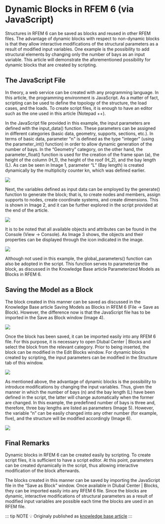 # Dynamic Blocks in RFEM 6 (via JavaScript)
Structures in RFEM 6 can be saved as blocks and reused in other RFEM files. The advantage of dynamic blocks with respect to non-dynamic blocks is that they allow interactive modifications of the structural parameters as a result of modified input variables. One example is the possibility to add structural elements by changing only the number of bays as an input variable. This article will demonstrate the aforementioned possibility for dynamic blocks that are created by scripting.

## The JavaScript File
In theory, a web service can be created with any programming language. In this article, the programming environment is JavaScript. As a matter of fact, scripting can be used to define the topology of the structure, the load cases, and the loads. To create script files, it is enough to have an editor such as the one used in this article (Notepad ++).

In the JavaScript file provided in this example, the input parameters are defined with the input_data() function. These parameters can be assigned in different categories (basic data, geometry, supports, sections, etc.). In terms of basic data, parameter "n" is defined as the type "integer" (using the parameter_int() function) in order to allow dynamic generation of the number of bays. In the “Geometry” category, on the other hand, the parameter_float() function is used for the creation of the frame span (a), the height of the column (H_1), the height of the roof (H_2), and the bay length (L). As can be seen in Image 1, parameter “L” (Bay length) is created dynamically by the multiplicity counter kn, which was defined earlier.

![](https://www.dlubal.com/-/media/Images/website/img/020001-030000/028801-028900/028849.png?la=en-US&mlid=B25C960B9A624D7E99FD13B4A5A1D1E2&hash=A20BF9845295D3ED95691880494C05F35EEBCB39)

Next, the variables defined as input data can be employed by the generate() function to generate the block; that is, to create nodes and members, assign supports to nodes, create coordinate systems, and create dimensions. This is shown in Image 2, and it can be further explored in the script provided at the end of the article.

![](https://www.dlubal.com/-/media/Images/website/img/020001-030000/028801-028900/028850.png?la=en-US&mlid=557D722524D243C4B2B1B3E3972D2AE3&hash=23F01AF4937C56055B1F9DA1326B0B4688A27CFE)

It is to be noted that all available objects and attributes can be found in the Console (View → Console). As Image 3 shows, the objects and their properties can be displayed through the icon indicated in the image.

![](https://www.dlubal.com/-/media/Images/website/img/020001-030000/028801-028900/028851.png?la=en-US&mlid=38234A32F5634896B806EE12C3155415&hash=E927D331F6BF2F1B82D6E6C7BA683112D33FAB06)

Although not used in this example, the global_parameters() function can also be adopted in the script. This function serves to parameterize the block, as discussed in the Knowledge Base article Parameterized Models as Blocks in RFEM 6.

## Saving the Model as a Block
The block created in this manner can be saved as discussed in the Knowledge Base article Saving Models as Blocks in RFEM 6 (File → Save as Block). However, the difference now is that the JavaScript file has to be imported in the Save as Block window (Image 4).

![](https://www.dlubal.com/-/media/Images/website/img/020001-030000/028801-028900/028852.png?la=en-US&mlid=8294DF4B9A9E4DEE8B481EAC8ED27B14&hash=5CA34728434F9BF5D21BBC92A474C108FC459166)

Once the block has been saved, it can be imported easily into any RFEM 6 file. For this purpose, it is necessary to open Dlubal Center | Blocks and select the block from the relevant category. Prior to being inserted, the block can be modified in the Edit Blocks window. For dynamic blocks created by scripting, the input parameters can be modified in the Structure tab of this window.

![](https://www.dlubal.com/-/media/Images/website/img/020001-030000/028801-028900/028853.png?la=en-US&mlid=B66768C17C274F389E5B06C559CE6221&hash=EDA9222618C1DB51EA24CECE9F852EE5B93A7C27)

As mentioned above, the advantage of dynamic blocks is the possibility to introduce modifications by changing the input variables. Thus, given the manner in which the number of bays (n) and the bay length (L) have been defined in the script, the latter will change automatically when the former are changed. In this example, the predefined number of bays is three and, therefore, three bay lengths are listed as parameters (Image 5). However, the variable “n” can be easily changed into any other number (for example, five), and the structure will be modified accordingly (Image 6).

![](https://www.dlubal.com/-/media/Images/website/img/020001-030000/028801-028900/028854.png?la=en-US&mlid=DA9EBAC249444584B38B5DE556A5EDD6&hash=A4D3ACB245D35EC1825E5A17A9C82605555E5BDB)

## Final Remarks
Dynamic blocks in RFEM 6 can be created easily by scripting. To create script files, it is sufficient to have a script editor. At this point, parameters can be created dynamically in the script, thus allowing interactive modification of the block afterwards.

The blocks created in this manner can be saved by importing the JavaScript file in the “Save as Block” window. Once available in Dlubal Center | Blocks, they can be imported easily into any RFEM 6 file. Since the blocks are dynamic, interactive modifications of structural parameters as a result of modified input variables are possible each time the blocks are used in an RFEM file.

::: tip NOTE 💡
Originaly published as [knowledge base article](https://www.dlubal.com/en-US/support-and-learning/support/knowledge-base/001689)
:::